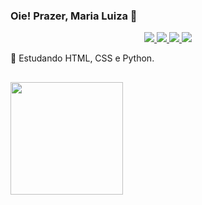 ### Oie! Prazer, Maria Luiza 🌱

<!-- Social Section -->

<p align="center">
  <a href= "https://github.com/mluizaguedes/">
    <img src="https://img.icons8.com/material-outlined/30/689d6a/source-code.png"/>
  </a>
  <a href= "https://www.linkedin.com/in/maria-luiza-a141b123b/">
    <img src="https://img.icons8.com/material-outlined/30/689d6a/linkedin.png"/>
  </a>
   <a href=mailto:mluizaguedessilva@gmail.com>
    <img src="https://img.icons8.com/material-outlined/30/689d6a/mail.png"/>
  </a>
   <a href= "https://www.instagram.com/mluizaguedes._/">
    <img src="https://img.icons8.com/material-outlined/30/689d6a/instagram.png"/>
  </a>
</p>

<p> 🔎 Estudando HTML, CSS e Python. </p>
          
##
<a href="https://github.com/mluizaguedes">
  <img height="180em" src="https://github-readme-stats.vercel.app/api?username=mluizaguedes&theme=vue&show_icons=true" />
</a> 

